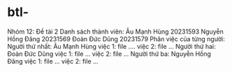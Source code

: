 # btl-
Nhóm 12: Đề tài 2
Danh sách thành viên: 
Âu Mạnh Hùng 20231593
Nguyễn Hồng Đăng 20231569
Đoàn Đức Dũng 20231579
Phân việc của từng người: 
Người thứ nhất: Âu Mạnh Hùng
việc 1: file ....
việc 2: file ...
Người thứ hai: Đoàn Đức Dũng
việc 1: file ...
việc 2: file ...
Người thứ ba: Nguyễn Hồng Đăng
việc 1: file ...
việc 2: file ...
